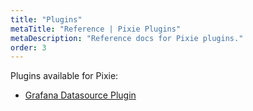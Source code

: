 ```yaml
---
title: "Plugins"
metaTitle: "Reference | Pixie Plugins"
metaDescription: "Reference docs for Pixie plugins."
order: 3
---
```


Plugins available for Pixie:

- [Grafana Datasource Plugin](/reference/plugins/grafana)
